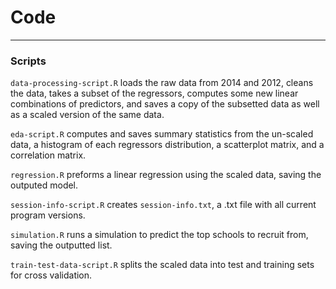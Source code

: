 # Code
---
### Scripts
`data-processing-script.R` loads the raw data from 2014 and 2012, cleans the data, takes a subset of the regressors, computes some new linear combinations of predictors, and saves a copy of the subsetted data as well as a scaled version of the same data.

`eda-script.R` computes and saves summary statistics from the un-scaled data, a histogram of each regressors distribution, a scatterplot matrix, and a correlation matrix.

`regression.R` preforms a linear regression using the scaled data, saving the outputed model.

`session-info-script.R` creates `session-info.txt`, a .txt file with all current program versions.

`simulation.R` runs a simulation to predict the top schools to recruit from, saving the outputted list.

`train-test-data-script.R` splits the scaled data into test and training sets for cross validation.
